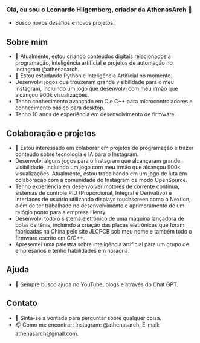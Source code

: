 ### Olá, eu sou o Leonardo Hilgemberg, criador da AthenasArch 👋
- Busco novos desafios e novos projetos.

## Sobre mim
- 🔭 Atualmente, estou criando conteúdos digitais relacionados a programação, inteligência artificial e projetos de automação no Instagram @athenasarch.
- 🌱 Estou estudando Python e Inteligência Artificial no momento.
- Desenvolvi jogos que trouxeram grande visibilidade para o meu Instagram, incluindo um jogo que desenvolvi com meu irmão que alcançou 900k visualizações.
- Tenho conhecimento avançado em C e C++ para microcontroladores e conhecimento básico para desktop.
- Tenho 10 anos de experiência em desenvolvimento de firmware.
## Colaboração e projetos
- 👯 Estou interessado em colaborar em projetos de programação e trazer conteúdo sobre tecnologia e IA para o Instagram.
- Desenvolvi alguns jogos para o Instagram que alcançaram grande visibilidade, incluindo um jogo com meu irmão que alcançou 900k visualizações. Atualmente, estou trabalhando em um jogo de luta em colaboração com a comunidade do Instagram de modo OpenSource.
- Tenho experiência em desenvolver motores de corrente contínua, sistemas de controle PID (Proporcional, Integral e Derivativo) e interfaces de usuário utilizando displays touchscreen como o Nextion, além de ter trabalhado no desenvolvimento e aprimoramento de um relógio ponto para a empresa Henry.
- Desenvolvi todo o sistema eletrônico de uma máquina lançadora de bolas de tênis, incluindo a criação das placas eletrônicas que foram fabricadas na China pelo site JLCPCB sob meu nome e também todo o firmware escrito em C/C++.
- Apresentei uma palestra sobre inteligência artificial para um grupo de empresários e tenho habilidades em horaoria.
## Ajuda
- 🤔 Sempre busco ajuda no YouTube, blogs e através do Chat GPT.
## Contato
- 💬 Sinta-se à vontade para perguntar sobre qualquer coisa.
- 📫 Como me encontrar: Instagram: @athenasarch; E-mail: athenasarch@gmail.com.

<!--
&theme=THEME_NAME
**AthenasArch/AthenasArch** is a ✨ _special_ ✨ repository because its `README.md` (this file) appears on your GitHub profile.



Here are some ideas to get you started:


-->
